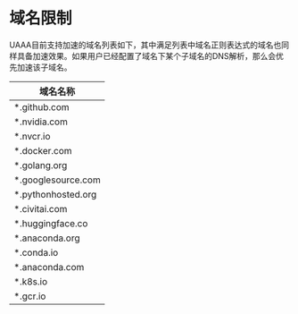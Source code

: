 # 域名限制
UAAA目前支持加速的域名列表如下，其中满足列表中域名正则表达式的域名也同样具备加速效果。如果用户已经配置了域名下某个子域名的DNS解析，那么会优先加速该子域名。

| 域名名称           |
| ------------------ |
| *.github.com       |
| *.nvidia.com       |
| *.nvcr.io          |
| *.docker.com       |
| *.golang.org       |
| *.googlesource.com |
| *.pythonhosted.org |
| *.civitai.com      |
| *.huggingface.co  |
| *.anaconda.org     |
| *.conda.io         |
| *.anaconda.com     |
| *.k8s.io     |
| *.gcr.io     |
